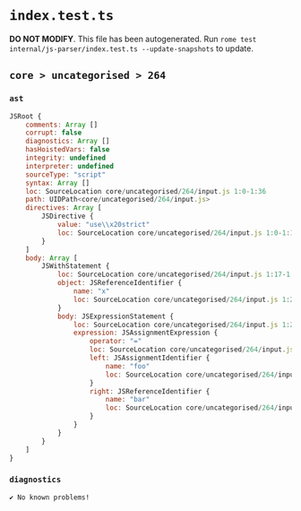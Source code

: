 # `index.test.ts`

**DO NOT MODIFY**. This file has been autogenerated. Run `rome test internal/js-parser/index.test.ts --update-snapshots` to update.

## `core > uncategorised > 264`

### `ast`

```javascript
JSRoot {
	comments: Array []
	corrupt: false
	diagnostics: Array []
	hasHoistedVars: false
	integrity: undefined
	interpreter: undefined
	sourceType: "script"
	syntax: Array []
	loc: SourceLocation core/uncategorised/264/input.js 1:0-1:36
	path: UIDPath<core/uncategorised/264/input.js>
	directives: Array [
		JSDirective {
			value: "use\\x20strict"
			loc: SourceLocation core/uncategorised/264/input.js 1:0-1:16
		}
	]
	body: Array [
		JSWithStatement {
			loc: SourceLocation core/uncategorised/264/input.js 1:17-1:36
			object: JSReferenceIdentifier {
				name: "x"
				loc: SourceLocation core/uncategorised/264/input.js 1:23-1:24 (x)
			}
			body: JSExpressionStatement {
				loc: SourceLocation core/uncategorised/264/input.js 1:26-1:36
				expression: JSAssignmentExpression {
					operator: "="
					loc: SourceLocation core/uncategorised/264/input.js 1:26-1:35
					left: JSAssignmentIdentifier {
						name: "foo"
						loc: SourceLocation core/uncategorised/264/input.js 1:26-1:29 (foo)
					}
					right: JSReferenceIdentifier {
						name: "bar"
						loc: SourceLocation core/uncategorised/264/input.js 1:32-1:35 (bar)
					}
				}
			}
		}
	]
}
```

### `diagnostics`

```
✔ No known problems!

```
